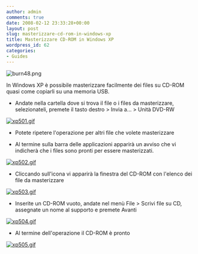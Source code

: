 ```yaml
---
author: admin
comments: true
date: 2008-02-12 23:33:28+00:00
layout: post
slug: masterizzare-cd-rom-in-windows-xp
title: Masterizzare CD-ROM in Windows XP
wordpress_id: 62
categories:
- Guides
---
```


![burn48.png](http://www.expobrain.net/wp-content/uploads/2008/02/burn48.png)

In Windows XP è possibile masterizzare facilmente dei files su CD-ROM quasi come copiarli su una memoria USB.

<!-- more -->



	
  * Andate nella cartella dove si trova il file o i files da masterizzare, selezionateli, premete il tasto destro > Invia a... > Unità DVD-RW


[](http://www.expobrain.net/wp-content/uploads/2008/02/xp501.gif)


[![xp501.gif](http://www.expobrain.net/wp-content/uploads/2008/02/xp501.thumbnail.gif)](http://www.expobrain.net/wp-content/uploads/2008/02/xp501.gif)






	
  * Potete ripetere l'operazione per altri file che volete masterizzare

	
  * Al termine sulla barra delle applicazioni apparirà un avviso che vi indicherà che i files sono pronti per essere masterizzati.


[![xp502.gif](http://www.expobrain.net/wp-content/uploads/2008/02/xp502.thumbnail.gif)](http://www.expobrain.net/wp-content/uploads/2008/02/xp502.gif)



	
  * Cliccando sull'icona vi apparirà la finestra del CD-ROM con l'elenco dei file da masterizzare


[![xp503.gif](http://www.expobrain.net/wp-content/uploads/2008/02/xp503.thumbnail.gif)](http://www.expobrain.net/wp-content/uploads/2008/02/xp503.gif)



	
  * Inserite un CD-ROM vuoto, andate nel menù File > Scrivi file su CD, assegnate un nome al supporto e premete Avanti


[![xp504.gif](http://www.expobrain.net/wp-content/uploads/2008/02/xp504.thumbnail.gif)](http://www.expobrain.net/wp-content/uploads/2008/02/xp504.gif)



	
  * Al termine dell'operazione il CD-ROM è pronto


[![xp505.gif](http://www.expobrain.net/wp-content/uploads/2008/02/xp505.thumbnail.gif)](http://www.expobrain.net/wp-content/uploads/2008/02/xp505.gif)
